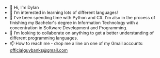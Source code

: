- 👋 Hi, I’m Dylan
- 👀 I’m interested in learning lots of different languages!
- 🌱 I've been spending time with Python and C#. I'm also in the process of finishing my Bachelor's degree in Information Technology with a concentration in Software Development and Programming.
- 💞️ I’m looking to collaborate on anything to get a better understanding of different programming languages.
- 📫 How to reach me - drop me a line on one of my Gmail accounts: officialguybanks@gmail.com

<!---
WarmMilkCodes/WarmMilkCodes is a ✨ special ✨ repository because its `README.md` (this file) appears on your GitHub profile.
You can click the Preview link to take a look at your changes.
--->
